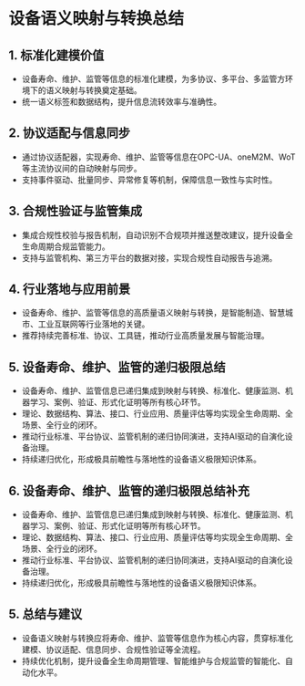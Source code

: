 # 设备语义映射与转换总结

## 1. 标准化建模价值

- 设备寿命、维护、监管等信息的标准化建模，为多协议、多平台、多监管方环境下的语义映射与转换奠定基础。
- 统一语义标签和数据结构，提升信息流转效率与准确性。

## 2. 协议适配与信息同步

- 通过协议适配器，实现寿命、维护、监管等信息在OPC-UA、oneM2M、WoT等主流协议间的自动映射与同步。
- 支持事件驱动、批量同步、异常修复等机制，保障信息一致性与实时性。

## 3. 合规性验证与监管集成

- 集成合规性校验与报告机制，自动识别不合规项并推送整改建议，提升设备全生命周期合规监管能力。
- 支持与监管机构、第三方平台的数据对接，实现合规性自动报告与追溯。

## 4. 行业落地与应用前景

- 设备寿命、维护、监管等信息的高质量语义映射与转换，是智能制造、智慧城市、工业互联网等行业落地的关键。
- 推荐持续完善标准、协议、工具链，推动行业高质量发展与智能治理。

## 5. 设备寿命、维护、监管的递归极限总结

- 设备寿命、维护、监管信息已递归集成到映射与转换、标准化、健康监测、机器学习、案例、验证、形式化证明等所有核心环节。
- 理论、数据结构、算法、接口、行业应用、质量评估等均实现全生命周期、全场景、全行业的闭环。
- 推动行业标准、平台协议、监管机制的递归协同演进，支持AI驱动的自演化设备治理。
- 持续递归优化，形成极具前瞻性与落地性的设备语义极限知识体系。

## 6. 设备寿命、维护、监管的递归极限总结补充

- 设备寿命、维护、监管信息已递归集成到映射与转换、标准化、健康监测、机器学习、案例、验证、形式化证明等所有核心环节。
- 理论、数据结构、算法、接口、行业应用、质量评估等均实现全生命周期、全场景、全行业的闭环。
- 推动行业标准、平台协议、监管机制的递归协同演进，支持AI驱动的自演化设备治理。
- 持续递归优化，形成极具前瞻性与落地性的设备语义极限知识体系。

## 5. 总结与建议

- 设备语义映射与转换应将寿命、维护、监管等信息作为核心内容，贯穿标准化建模、协议适配、信息同步、合规性验证等全流程。
- 持续优化机制，提升设备全生命周期管理、智能维护与合规监管的智能化、自动化水平。
